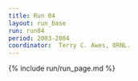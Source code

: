 ```yaml
---
title: Run 04
layout: run_base
run: run04
period: 2003-2004
coordinator:  Terry C. Awes, ORNL.
---
```

{% include run/run_page.md %}
